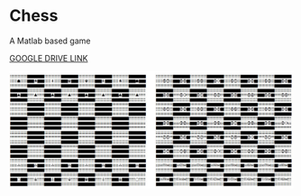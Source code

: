 # Chess
A Matlab based game

<a href="https://drive.google.com/open?id=1tQhoR_PlFVWnr9dzcFRnqQTStmEQhVSO" target="_blank"> GOOGLE DRIVE LINK </a> 

<img src="chess.JPG" width="800">






